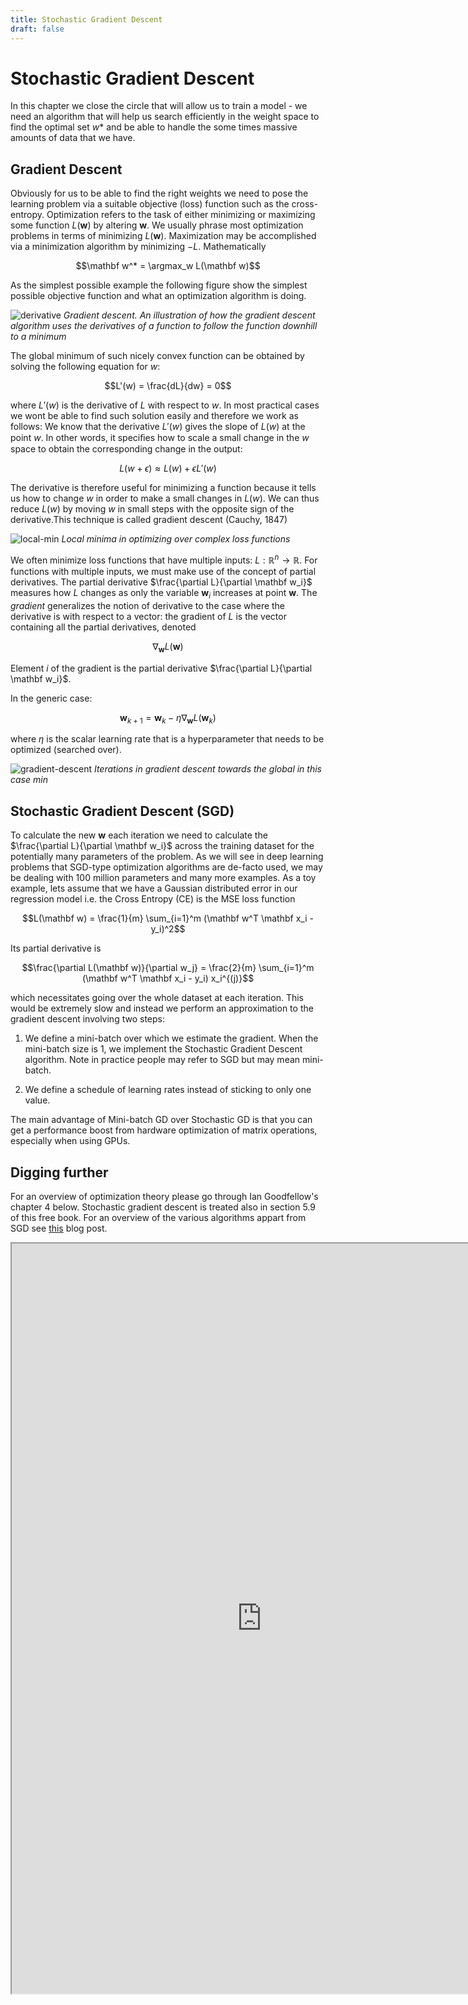 ```yaml
---
title: Stochastic Gradient Descent
draft: false
---
```


# Stochastic Gradient Descent

In this chapter we close the circle that will allow us to train a model - we need an algorithm that will help us search efficiently in the weight space to find the optimal set $w*$ and be able to handle the some times massive amounts of data that we have. 

## Gradient Descent

Obviously for us to be able to find the right weights we need to pose the learning problem via a suitable objective (loss) function such as the cross-entropy.  Optimization refers to the task of either minimizing or maximizing some function $L(\mathbf w)$ by altering $\mathbf w$. We usually phrase most optimization problems in terms of minimizing $L(\mathbf w)$. Maximization may be accomplished via a minimization algorithm by minimizing $−L$. Mathematically

$$\mathbf w^* = \argmax_w L(\mathbf w)$$

As the simplest possible example the following figure show the simplest possible objective function and what an optimization algorithm is doing. 

![derivative](images/derivative.png)
*Gradient descent. An illustration of how the gradient descent algorithm uses the derivatives of a function to follow the function downhill to a minimum*

The global minimum of such nicely convex function can be obtained by solving the following equation for $w$: 

$$L'(w) = \frac{dL}{dw} = 0$$ 

where $L'(w)$ is the derivative of $L$ with respect to $w$. In most practical cases we wont be able to find such solution easily and therefore we work as follows: We know that the  derivative $L'(w)$ gives the slope of $L(w)$ at the point $w$. In other words, it speciﬁes how to scale a small change in the $w$ space to obtain the corresponding change in the output: 

$$ L(w + \epsilon) \approx L(w) + \epsilon L'(w)$$

The derivative is therefore useful for minimizing a function because it tells us how to change $w$ in order to make a small changes in $L(w$). We can thus reduce $L(w)$ by moving $w$ in small steps with the opposite sign of the derivative.This technique is called gradient descent (Cauchy, 1847) 

![local-min](images/local-min.png)
*Local minima in optimizing over complex loss functions*

We often minimize loss functions that have multiple inputs: $L: \mathbb R^n→ \mathbb R$. For functions with multiple inputs, we must make use of the concept of partial derivatives. The partial derivative $\frac{\partial L}{\partial \mathbf w_i}$ measures how $L$ changes as only the variable $\mathbf w_i$ increases at point $\mathbf w$. The _gradient_ generalizes the notion of derivative to the case where the derivative is with respect to a vector: the gradient of $L$ is the vector containing all the partial derivatives, denoted

$$\nabla_{\mathbf w} L(\mathbf w)$$

Element $i$ of the gradient is the partial derivative $\frac{\partial L}{\partial \mathbf w_i}$.

In the generic case: 

$$\mathbf w_{k+1} = \mathbf w_k - \eta \nabla_{\mathbf w} L(\mathbf w_k)$$

where $\eta$ is the scalar learning rate that is a hyperparameter that needs to be optimized (searched over). 

![gradient-descent](images/gradient-descent.png)
*Iterations in gradient descent towards the global in this case min*


## Stochastic Gradient Descent (SGD)

To calculate the new $\mathbf w$ each iteration we need to calculate the $\frac{\partial L}{\partial \mathbf w_i}$ across the training dataset for the potentially many parameters of the problem. As we will see in deep learning problems that SGD-type optimization algorithms are de-facto used, we may be dealing with 100 million parameters and many more examples. As a toy example, lets assume that we have a Gaussian distributed error in our regression model i.e. the Cross Entropy (CE) is the MSE loss function 

$$L(\mathbf w) = \frac{1}{m} \sum_{i=1}^m (\mathbf w^T \mathbf x_i - y_i)^2$$

Its partial derivative is 

$$\frac{\partial L(\mathbf w)}{\partial w_j} = \frac{2}{m} \sum_{i=1}^m (\mathbf w^T \mathbf x_i - y_i) x_i^{(j)}$$

which necessitates going over the whole dataset at each iteration. This would be extremely slow and instead we perform an approximation to the gradient descent involving two steps:

1. We define a mini-batch over which we estimate the gradient. When the mini-batch size is 1, we implement the Stochastic Gradient Descent algorithm. Note in practice people may refer to SGD but may mean mini-batch. 
   
2. We define a schedule of learning rates instead of sticking to only one value. 

The main advantage of Mini-batch GD over Stochastic GD is that you can get a performance boost from hardware optimization of matrix operations, especially when using GPUs.


## Digging further

For an overview of optimization theory please go through Ian Goodfellow's chapter 4 below. Stochastic gradient descent is treated also in section 5.9 of this free book. For an overview of the various algorithms appart from SGD see [this](https://ruder.io/optimizing-gradient-descent/index.html) blog post. 

<iframe src="https://www.deeplearningbook.org/contents/numerical.html" width="800" height="1200"></iframe>

